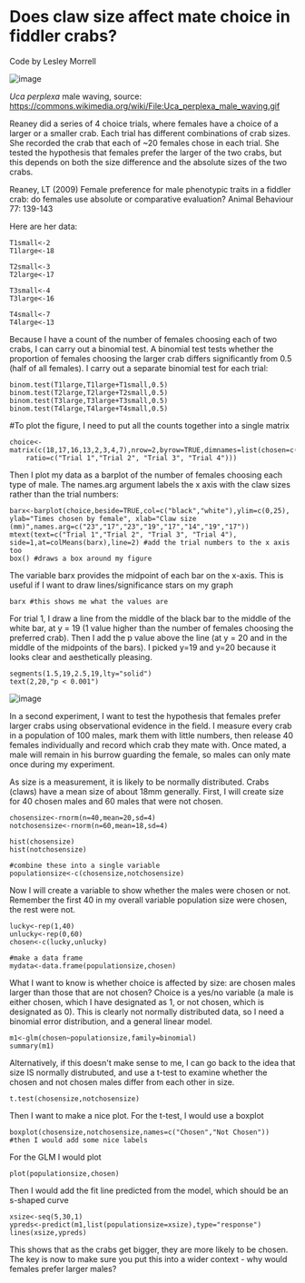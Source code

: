 # Does claw size affect mate choice in fiddler crabs?
Code by Lesley Morrell

![image](https://upload.wikimedia.org/wikipedia/commons/0/08/Uca_perplexa_male_waving.gif)

*Uca perplexa* male waving, source: https://commons.wikimedia.org/wiki/File:Uca_perplexa_male_waving.gif

Reaney did a series of 4 choice trials, where females have a choice of a larger or a smaller crab. Each trial has different combinations of crab sizes. She recorded the crab that each of ~20 females chose in each trial. She tested the hypothesis that females prefer the larger of the two crabs, but this depends on both the size difference and the absolute sizes of the two crabs. 

Reaney, LT (2009) Female preference for male phenotypic traits in a fiddler crab: do females use absolute or comparative evaluation? Animal Behaviour 77: 139-143

Here are her data:
```
T1small<-2
T1large<-18

T2small<-3
T2large<-17

T3small<-4
T3large<-16

T4small<-7
T4large<-13
```
Because I have a count of the number of females choosing each of two crabs, I can carry out a binomial test. A binomial test tests whether the proportion of females choosing the larger crab differs significantly from 0.5 (half of all females). I carry out a separate binomial test for each trial:

```
binom.test(T1large,T1large+T1small,0.5)
binom.test(T2large,T2large+T2small,0.5)
binom.test(T3large,T3large+T3small,0.5)
binom.test(T4large,T4large+T4small,0.5)
```
#To plot the figure, I need to put all the counts together into a single matrix
```
choice<-matrix(c(18,17,16,13,2,3,4,7),nrow=2,byrow=TRUE,dimnames=list(chosen=c("larger","smaller"),
	ratio=c("Trial 1","Trial 2", "Trial 3", "Trial 4")))
```

Then I plot my data as a barplot of the number of females choosing each type of male. The names.arg argument labels the x axis with the claw sizes rather than the trial numbers:
```
barx<-barplot(choice,beside=TRUE,col=c("black","white"),ylim=c(0,25), ylab="Times chosen by female", xlab="Claw size (mm)",names.arg=c("23","17","23","19","17","14","19","17"))
mtext(text=c("Trial 1","Trial 2", "Trial 3", "Trial 4"), side=1,at=colMeans(barx),line=2) #add the trial numbers to the x axis too
box() #draws a box around my figure
```
The variable barx provides the midpoint of each bar on the x-axis. This is useful if I want to draw lines/significance stars on my graph
```
barx #this shows me what the values are
```
For trial 1, I draw a line from the middle of the black bar to the middle of the white bar, at y = 19 (1 value higher than the number of females choosing the preferred crab). Then I add the p value above the line (at y = 20 and in the middle of the midpoints of the bars). I picked y=19 and y=20 because it looks clear and aesthetically pleasing.
```
segments(1.5,19,2.5,19,lty="solid") 
text(2,20,"p < 0.001")
```
![image](https://media.giphy.com/media/QykvUEm4yFU1a/giphy.gif)


In a second experiment, I want to test the hypothesis that females prefer larger crabs using observational evidence in the field. I measure every crab in a population of 100 males, mark them with little numbers, then release 40 females individually and record which crab they mate with. Once mated, a male will remain in his burrow guarding the female, so males can only mate once during my experiment.

As size is a measurement, it is likely to be normally distributed. Crabs (claws) have a mean size of about 18mm generally. First, I will create size for 40 chosen males and 60 males that were not chosen.
```
chosensize<-rnorm(n=40,mean=20,sd=4)
notchosensize<-rnorm(n=60,mean=18,sd=4)

hist(chosensize)
hist(notchosensize)

#combine these into a single variable
populationsize<-c(chosensize,notchosensize)
```

Now I will create a variable to show whether the males were chosen or not. Remember the first 40 in my overall variable population size were chosen, the rest were not.
```
lucky<-rep(1,40)
unlucky<-rep(0,60)
chosen<-c(lucky,unlucky)

#make a data frame
mydata<-data.frame(populationsize,chosen)
```

What I want to know is whether choice is affected by size: are chosen males larger than those that are not chosen? Choice is a yes/no variable (a male is either chosen, which I have designated as 1, or not chosen, which is designated as 0). This is clearly not normally distributed data, so I need a binomial error distribution, and a general linear model.

```
m1<-glm(chosen~populationsize,family=binomial)
summary(m1)
```
Alternatively, if this doesn't make sense to me, I can go back to the idea that size IS normally distrubuted, and use a t-test to examine whether the chosen and not chosen males differ from each other in size.
```
t.test(chosensize,notchosensize)
```
Then I want to make a nice plot. For the t-test, I would use a boxplot
```
boxplot(chosensize,notchosensize,names=c("Chosen","Not Chosen"))
#then I would add some nice labels
```

For the GLM I would plot
```
plot(populationsize,chosen)
```

Then I would add the fit line predicted from the model, which should be an s-shaped curve
```
xsize<-seq(5,30,1)
ypreds<-predict(m1,list(populationsize=xsize),type="response")
lines(xsize,ypreds)

```
This shows that as the crabs get bigger, they are more likely to be chosen. The key is now to make sure you put this into a wider context - why would females prefer larger males?
